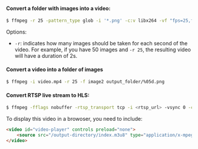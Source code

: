 #### Convert a folder with images into a video:

```bash
$ ffmpeg -r 25 -pattern_type glob -i '*.png' -c:v libx264 -vf "fps=25,format=yuv420p" out.mp4
```

Options:

  * `-r`: indicates how many images should be taken for each second of the video. For example, if you have 50 images and `-r 25`, the resulting video will have a duration of 2s.


#### Convert a video into a folder of images

```bash
$ ffmpeg -i video.mp4 -r 25 -f image2 output_folder/%05d.png
```

#### Convert RTSP live stream to HLS:

```bash
$ ffmpeg -fflags nobuffer -rtsp_transport tcp -i <rtsp_url> -vsync 0 -copyts -vcodec copy -movflags frag_keyframe+empty_moov -an -hls_flags delete_segments+append_list -f segment -segment_list_flags live -segment_time 0.5 -segment_list_size 1 -segment_format mpegts -segment_list <output_directory>/index.m3u8 -segment_list_type m3u8 -segment_list_entry_prefix <output_directory>/ <output_directory>/%3d.ts
```

To display this video in a browoser, you need to include:

```html
<video id="video-player" controls preload="none">
    <source src="/output-directory/index.m3u8" type="application/x-mpegURL">
</video>
```

